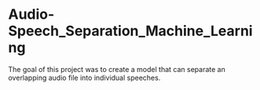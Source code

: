 # Audio-Speech_Separation_Machine_Learning
The goal of this project was to create a model that can separate an overlapping audio file into individual speeches.
